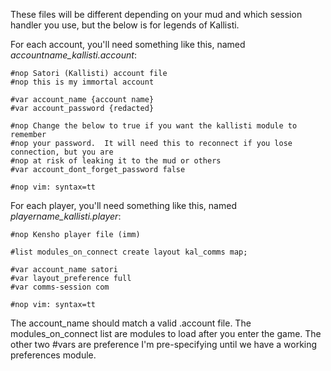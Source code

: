 These files will be different depending on your mud and which session handler you use,
but the below is for legends of Kallisti.

For each account, you'll need something like this, named *accountname_kallisti.account*:
```
#nop Satori (Kallisti) account file
#nop this is my immortal account

#var account_name {account name}
#var account_password {redacted}

#nop Change the below to true if you want the kallisti module to remember
#nop your password.  It will need this to reconnect if you lose connection, but you are
#nop at risk of leaking it to the mud or others
#var account_dont_forget_password false

#nop vim: syntax=tt
```

For each player, you'll need something like this, named *playername_kallisti.player*:
```
#nop Kensho player file (imm)

#list modules_on_connect create layout kal_comms map;

#var account_name satori
#var layout_preference full
#var comms-session com

#nop vim: syntax=tt
```
The account_name should match a valid .account file.  The modules_on_connect list are modules to load after
you enter the game.  The other two #vars are preference I'm pre-specifying until we have a working preferences
module.
